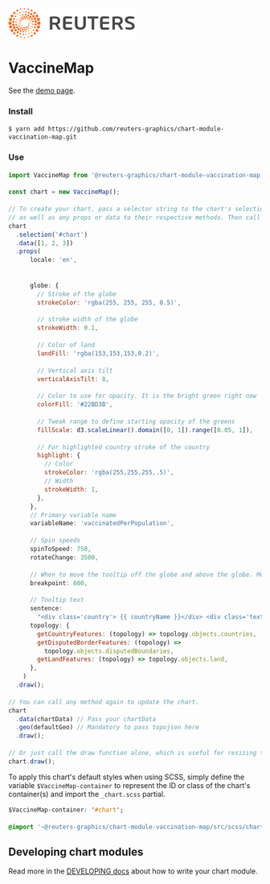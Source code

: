![](./badge.svg)

# VaccineMap

See the [demo page](https://reuters-graphics.github.io/chart-module-vaccination-map/).

### Install

```
$ yarn add https://github.com/reuters-graphics/chart-module-vaccination-map.git
```

### Use

```javascript
import VaccineMap from '@reuters-graphics/chart-module-vaccination-map';

const chart = new VaccineMap();

// To create your chart, pass a selector string to the chart's selection method,
// as well as any props or data to their respective methods. Then call draw.
chart
  .selection('#chart')
  .data([1, 2, 3])
  .props(
      locale: 'en',

      
      globe: {
        // Stroke of the globe
        strokeColor: 'rgba(255, 255, 255, 0.5)',

        // stroke width of the globe
        strokeWidth: 0.1,

        // Color of land
        landFill: 'rgba(153,153,153,0.2)',

        // Vertical axis tilt
        verticalAxisTilt: 8,

        // Color to use for opacity. It is the bright green right now
        colorFill: '#22BD3B',

        // Tweak range to define starting opacity of the greens
        fillScale: d3.scaleLinear().domain([0, 1]).range([0.05, 1]),

        // For highlighted country stroke of the country
        highlight: {
          // Color
          strokeColor: 'rgba(255,255,255,.5)',
          // Width
          strokeWidth: 1,
        },
      },
      // Primary variable name
      variableName: 'vaccinatedPerPopulation',

      // Spin speeds
      spinToSpeed: 750,
      rotateChange: 3500,

      // When to move the tooltip off the globe and above the globe. Mention width.
      breakpoint: 600,

      // Tooltip text
      sentence:
        "<div class='country'> {{ countryName }}</div> <div class='text'><span class='percent'>{{oneDose}}</span> received at least one dose.</div> <div class='text fully-text'><span class='fully'>{{fully}}</span> have been fully vaccinated.</div>",
      topology: {
        getCountryFeatures: (topology) => topology.objects.countries,
        getDisputedBorderFeatures: (topology) =>
          topology.objects.disputedBoundaries,
        getLandFeatures: (topology) => topology.objects.land,
      },
    )
  .draw();

// You can call any method again to update the chart.
chart
  .data(chartData) // Pass your chartData
  .geo(defaultGeo) // Mandatory to pass topojson here
  .draw();

// Or just call the draw function alone, which is useful for resizing the chart.
chart.draw();
```

To apply this chart's default styles when using SCSS, simply define the variable `$VaccineMap-container` to represent the ID or class of the chart's container(s) and import the `_chart.scss` partial.

```CSS
$VaccineMap-container: '#chart';

@import '~@reuters-graphics/chart-module-vaccination-map/src/scss/chart';
```

## Developing chart modules

Read more in the [DEVELOPING docs](./DEVELOPING.md) about how to write your chart module.